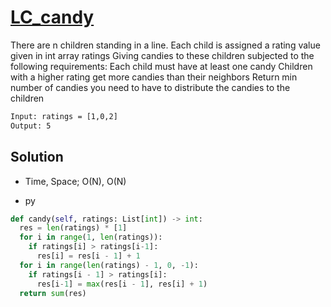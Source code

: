 # [LC_candy](https://leetcode.com/problems/candy)

There are n children standing in a line. Each child is assigned a rating value given in int array ratings
Giving candies to these children subjected to the following requirements:
  Each child must have at least one candy
  Children with a higher rating get more candies than their neighbors
Return min number of candies you need to have to distribute the candies to the children

```txt
Input: ratings = [1,0,2]
Output: 5
```

## Solution

* Time, Space; O(N), O(N)

* py

```py
def candy(self, ratings: List[int]) -> int:
  res = len(ratings) * [1]
  for i in range(1, len(ratings)):
    if ratings[i] > ratings[i-1]:
      res[i] = res[i - 1] + 1
  for i in range(len(ratings) - 1, 0, -1):
    if ratings[i - 1] > ratings[i]:
      res[i-1] = max(res[i - 1], res[i] + 1)
  return sum(res)
```
